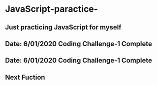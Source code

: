 # JavaScript-paractice-
Just practicing JavaScript for myself
----------------------------------
Date: 6/01/2020
Coding Challenge-1 Complete 
---------------------------------
Date: 6/01/2020
Coding Challenge-1 Complete 
---------------------------------
Next Fuction
---------------------------------
